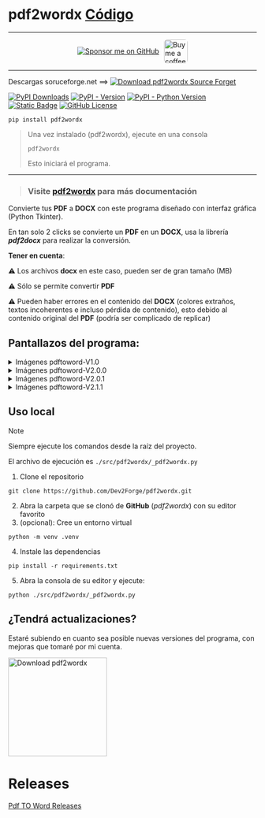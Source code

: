 # pdf2wordx [Código](https://github.com/Dev2Forge/pdf2wordx/tree/main/src/pdf2wordx/)

---

<div style="display: flex; align-items: center; justify-content: center; margin: 10px 0; gap: 10px; max-height: 48px; height: 48px;">
  <a href="https://github.com/sponsors/tutosrive" target="_blank">
  <img src="https://img.shields.io/badge/Sponsor-🥇%20Dev2Forge-blue?style=for-the-badge&logo=github" alt="Sponsor me on GitHub">
</a>
  <a href="https://www.buymeacoffee.com/tutosrive">
    <img 
      src="https://img.buymeacoffee.com/button-api/?text=Buy me a coffee&emoji=☕&slug=tutosrive&button_colour=FFDD00&font_colour=000000&font_family=Cookie&outline_colour=000000&coffee_colour=ffffff" 
      style="height: 48px; width: auto; object-fit: contain; border-radius: 6px;" 
      alt="Buy me a coffee button">
  </a>
</div>

---

Descargas soruceforge.net ==> [![Download pdf2wordx Source Forget](https://img.shields.io/sourceforge/dt/pdf-to-word-docx.svg)](https://sourceforge.net/projects/pdf-to-word-docx/files/latest/download)

<!-- Badges -->
  <div>
<!-- Total downloads -->
    <a href="https://pepy.tech/projects/pdf2wordx"><img src="https://static.pepy.tech/badge/pdf2wordx" alt="PyPI Downloads"></a>
<!-- Versión actual -->
    <a href="https://pypi.org/project/pdf2wordx/"><img alt="PyPI - Version" src="https://img.shields.io/pypi/v/pdf2wordx?label=pdf2wordx"></a>
<!-- Python versions supported -->
    <a href="https://python.org/"><img alt="PyPI - Python Version" src="https://img.shields.io/pypi/pyversions/pdf2wordx"></a> 
<!-- Author -->
    <a href="https://github.com/tutosrive"><img alt="Static Badge" src="https://img.shields.io/badge/Tutos%20Rive-Author-brightgreen"></a>
<!-- Licencia -->
    <a href="https://raw.githubusercontent.com/tutosrive/pdf2wordx/main/LICENSE"><img alt="GitHub License" src="https://img.shields.io/github/license/tutosrive/pdf2wordx"></a>
  </div>

```shell
pip install pdf2wordx
```
> Una vez instalado (pdf2wordx), ejecute en una consola
> ```shell
> pdf2wordx
> ```
> Esto iniciará el programa.

---

> ### Visite [pdf2wordx](https://docs.dev2forge.software/pdf2wordx/) para más documentación

Convierte tus **PDF** a **DOCX** con este programa diseñado con interfaz gráfica (Python Tkinter).

En tan solo 2 clicks se convierte un **PDF** en un **DOCX**, usa la librería **_pdf2docx_** para realizar la conversión.

**Tener en cuenta**:

⚠ Los archivos **docx** en este caso, pueden ser de gran tamaño (MB)

⚠ Sólo se permite convertir **PDF**

⚠ Pueden haber errores en el contenido del **DOCX** (colores extraños, textos incoherentes e incluso pérdida de contenido), esto debido al contenido original del **PDF** (podría ser complicado de replicar)

## Pantallazos del programa:

<details>
  <summary>Imágenes pdftoword-V1.0</summary>
  <div style="display: grid; grid-template-columns: 1fr 1fr; grid-template-rows: auto">
    <div style="text-align:center; margin:34px">
      <p>Imagen 1:</p>
      <image style="max-width:100%; box-shadow: 1px 2px 61px #000d83; border-radius: 23px" name="img1" src="https://github.com/tutosrive/images-projects-srm-trg/raw/main/img-pdftoword/v1.0-Alpha/v1alpha-1.png">
    </div>
    <div style="text-align:center; margin:34px">
      <p>Imagen 2:</p>
      <image style="max-width:100%; box-shadow: 1px 2px 61px #000d83; border-radius: 23px" name="img2" src="https://github.com/tutosrive/images-projects-srm-trg/raw/main/img-pdftoword/v1.0-Alpha/v1alpha-2.png">
    </div>
  </div>
  <div style="text-align:center; margin:34px auto 113px auto">
    <p>Imagen 3:</p>
    <image style="max-width:80%; box-shadow: 1px 2px 61px #000d83; border-radius: 23px" name="img3" src="https://github.com/tutosrive/images-projects-srm-trg/raw/main/img-pdftoword/v1.0-Alpha/v1alpha-3.png">
  </div>
</details>

<details>
  <summary>Imágenes pdftoword-V2.0.0</summary>
  <div style="display: grid; grid-template-columns: 1fr 1fr; grid-template-rows: auto">
    <div style="text-align:center; margin:34px">
      <p>Imagen 1:</p>
      <image style="max-width:100%; box-shadow: 1px 2px 61px #000d83; border-radius: 23px" src="https://github.com/tutosrive/images-projects-srm-trg/raw/main/img-pdftoword/v2.0.0-IMG/v2.0.0-1.webp">
    </div>
    <div style="text-align:center; margin:34px">
      <p>Imagen 2:</p>
      <image style="max-width:100%; box-shadow: 1px 2px 61px #000d83; border-radius: 23px" src="https://github.com/tutosrive/images-projects-srm-trg/raw/main/img-pdftoword/v2.0.0-IMG/v2.0.0-2.webp">
    </div>
    <div style="text-align:center; margin:34px">
      <p>Imagen 3:</p>
      <image style="max-width:100%; box-shadow: 1px 2px 61px #000d83; border-radius: 23px" src="https://github.com/tutosrive/images-projects-srm-trg/raw/main/img-pdftoword/v2.0.0-IMG/v2.0.0-3.webp">
    </div>
    <div style="text-align:center; margin:34px">
      <p>Imagen 4:</p>
      <image style="max-width:100%; box-shadow: 1px 2px 61px #000d83; border-radius: 23px" src="https://github.com/tutosrive/images-projects-srm-trg/raw/main/img-pdftoword/v2.0.0-IMG/v2.0.0-4.webp">
    </div>
    <div style="text-align:center; margin:34px">
      <p>Imagen 5:</p>
      <image style="max-width:100%; box-shadow: 1px 2px 61px #000d83; border-radius: 23px" src="https://github.com/tutosrive/images-projects-srm-trg/raw/main/img-pdftoword/v2.0.0-IMG/v2.0.0-5.webp">
    </div>
  </div>
</details>

<details>
  <summary>Imágenes pdftoword-V2.0.1</summary>
  <div style="display: grid; grid-template-columns: 1fr 1fr; grid-template-rows: auto">
    <div style="text-align:center; margin:34px">
      <p>Imagen 1:</p>
      <image style="max-width:100%; box-shadow: 1px 2px 61px #000d83; border-radius: 23px" src="https://github.com/tutosrive/images-projects-srm-trg/raw/main/img-pdftoword/v2.0.1-IMG/v2.0.1-1.png">
    </div>
    <div style="text-align:center; margin:34px">
      <p>Imagen 2:</p>
      <image style="max-width:100%; box-shadow: 1px 2px 61px #000d83; border-radius: 23px" src="https://github.com/tutosrive/images-projects-srm-trg/raw/main/img-pdftoword/v2.0.1-IMG/v2.0.1-2.png">
    </div>
  </div>
</details>

<details>
  <summary>Imágenes pdftoword-V2.1.1</summary>
  <div style="display: grid; grid-template-columns: 1fr 1fr; grid-template-rows: auto">
    <div style="text-align:center; margin:34px">
      <p>Imagen 1: Interfaz principal</p>
      <image style="max-width:100%; box-shadow: 1px 2px 61px #000d83; border-radius: 23px" src="https://cdn.jsdelivr.net/gh/tutosrive/images-projects-srm-trg@main/img-pdftoword/v2.1.2-IMG/pdf2wordx-v2.1.1-1.png">
    </div>
    <div style="text-align:center; margin:34px">
      <p>Imagen 2: Licencia de código abierto</p>
      <image style="max-width:100%; box-shadow: 1px 2px 61px #000d83; border-radius: 23px" src="https://cdn.jsdelivr.net/gh/tutosrive/images-projects-srm-trg@main/img-pdftoword/v2.1.2-IMG/pdf2wordx-v2.1.1-2.png">
    </div>
  </div>
  <div style="text-align:center; margin:34px auto 113px auto">
    <p>Imagen 3: Ayuda sobre como usar el programa</p>
    <image style="max-width:80%; box-shadow: 1px 2px 61px #000d83; border-radius: 23px" src="https://cdn.jsdelivr.net/gh/tutosrive/images-projects-srm-trg@main/img-pdftoword/v2.1.2-IMG/pdf2wordx-v2.1.1-3.png">
  </div>
</details>

## Uso local

> [!NOTE]
> Siempre ejecute los comandos desde la raíz del proyecto.
> 
> El archivo de ejecución es `./src/pdf2wordx/_pdf2wordx.py`

1. Clone el repositorio
```shell
git clone https://github.com/Dev2Forge/pdf2wordx.git
```
2. Abra la carpeta que se clonó de **GitHub** (_pdf2wordx_) con su editor favorito
3. (opcional): Cree un entorno virtual
```shell
python -m venv .venv
```
4. Instale las dependencias
```shell
pip install -r requirements.txt
```
5. Abra la consola de su editor y ejecute:
```shell
python ./src/pdf2wordx/_pdf2wordx.py
```

## ¿Tendrá actualizaciones?

Estaré subiendo en cuanto sea posible nuevas versiones del programa, con mejoras que tomaré por mi cuenta.

<a href="https://sourceforge.net/p/pdf-to-word-docx/"><img alt="Download pdf2wordx" src="https://sourceforge.net/sflogo.php?type=17&amp;group_id=3784635" width=200></a>

# Releases

<a href="https://github.com/Dev2Forge/pdf2wordx/releases/">Pdf TO Word Releases</a>
